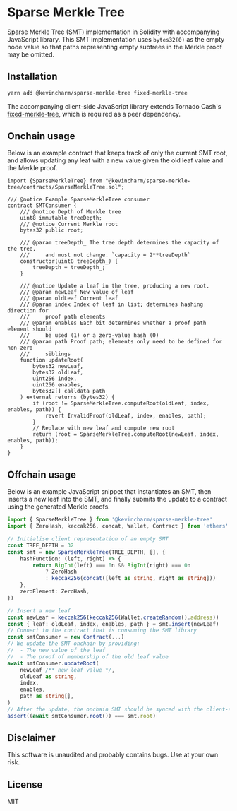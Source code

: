 # Sparse Merkle Tree

Sparse Merkle Tree (SMT) implementation in Solidity with accompanying JavaScript library. This SMT implementation uses `bytes32(0)` as the empty node value so that paths representing empty subtrees in the Merkle proof may be omitted.

## Installation

```sh
yarn add @kevincharm/sparse-merkle-tree fixed-merkle-tree
```

The accompanying client-side JavaScript library extends Tornado Cash's [fixed-merkle-tree](https://github.com/tornadocash/fixed-merkle-tree), which is required as a peer dependency.

## Onchain usage

Below is an example contract that keeps track of only the current SMT root, and allows updating any leaf with a new value given the old leaf value and the Merkle proof.

```solidity
import {SparseMerkleTree} from "@kevincharm/sparse-merkle-tree/contracts/SparseMerkleTree.sol";

/// @notice Example SparseMerkleTree consumer
contract SMTConsumer {
    /// @notice Depth of Merkle tree
    uint8 immutable treeDepth;
    /// @notice Current Merkle root
    bytes32 public root;

    /// @param treeDepth_ The tree depth determines the capacity of the tree,
    ///     and must not change. `capacity = 2**treeDepth`
    constructor(uint8 treeDepth_) {
        treeDepth = treeDepth_;
    }

    /// @notice Update a leaf in the tree, producing a new root.
    /// @param newLeaf New value of leaf
    /// @param oldLeaf Current leaf
    /// @param index Index of leaf in list; determines hashing direction for
    ///     proof path elements
    /// @param enables Each bit determines whether a proof path element should
    ///     be used (1) or a zero-value hash (0)
    /// @param path Proof path; elements only need to be defined for non-zero
    ///     siblings
    function updateRoot(
        bytes32 newLeaf,
        bytes32 oldLeaf,
        uint256 index,
        uint256 enables,
        bytes32[] calldata path
    ) external returns (bytes32) {
        if (root != SparseMerkleTree.computeRoot(oldLeaf, index, enables, path)) {
            revert InvalidProof(oldLeaf, index, enables, path);
        }
        // Replace with new leaf and compute new root
        return (root = SparseMerkleTree.computeRoot(newLeaf, index, enables, path));
    }
}
```

## Offchain usage

Below is an example JavaScript snippet that instantiates an SMT, then inserts a new leaf into the SMT, and finally submits the update to a contract using the generated Merkle proofs.

```ts
import { SparseMerkleTree } from '@kevincharm/sparse-merkle-tree'
import { ZeroHash, keccak256, concat, Wallet, Contract } from 'ethers'

// Initialise client representation of an empty SMT
const TREE_DEPTH = 32
const smt = new SparseMerkleTree(TREE_DEPTH, [], {
    hashFunction: (left, right) => {
        return BigInt(left) === 0n && BigInt(right) === 0n
            ? ZeroHash
            : keccak256(concat([left as string, right as string]))
    },
    zeroElement: ZeroHash,
})

// Insert a new leaf
const newLeaf = keccak256(keccak256(Wallet.createRandom().address))
const { leaf: oldLeaf, index, enables, path } = smt.insert(newLeaf)
// Connect to the contract that is consuming the SMT library
const smtConsumer = new Contract(...)
// We update the SMT onchain by providing:
//  - The new value of the leaf
//  - The proof of membership of the old leaf value
await smtConsumer.updateRoot(
    newLeaf /** new leaf value */,
    oldLeaf as string,
    index,
    enables,
    path as string[],
)
// After the update, the onchain SMT should be synced with the client-side
assert((await smtConsumer.root()) === smt.root)
```

## Disclaimer

This software is unaudited and probably contains bugs. Use at your own risk.

## License

MIT
